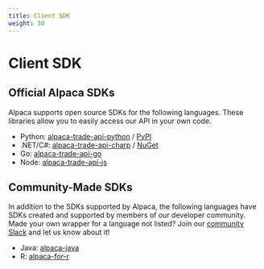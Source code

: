 ```yaml
---
title: Client SDK
weight: 30
---
```


# Client SDK
## Official Alpaca SDKs
Alpaca supports open source SDKs for the following languages. These libraries allow you to easily access our API in your own code.

- Python: [alpaca-trade-api-python](https://github.com/alpacahq/alpaca-trade-api-python/) /
[PyPI](https://pypi.org/project/alpaca-trade-api/)
- .NET/C#: [alpaca-trade-api-charp](https://github.com/alpacahq/alpaca-trade-api-csharp/) /
[NuGet](https://www.nuget.org/packages/Alpaca.Markets/)
- Go: [alpaca-trade-api-go](https://github.com/alpacahq/alpaca-trade-api-go/)
- Node: [alpaca-trade-api-js](https://github.com/alpacahq/alpaca-trade-api-js/)

## Community-Made SDKs
In addition to the SDKs supported by Alpaca, the following languages have SDKs created and supported by members of our developer community. Made your own wrapper for a language not listed? Join our [community Slack](https://alpaca.markets/slack) and let us know about it!

- Java: [alpaca-java](https://github.com/mainstringargs/alpaca-java)
- R: [alpaca-for-r](https://github.com/jagg19/AlpacaforR)